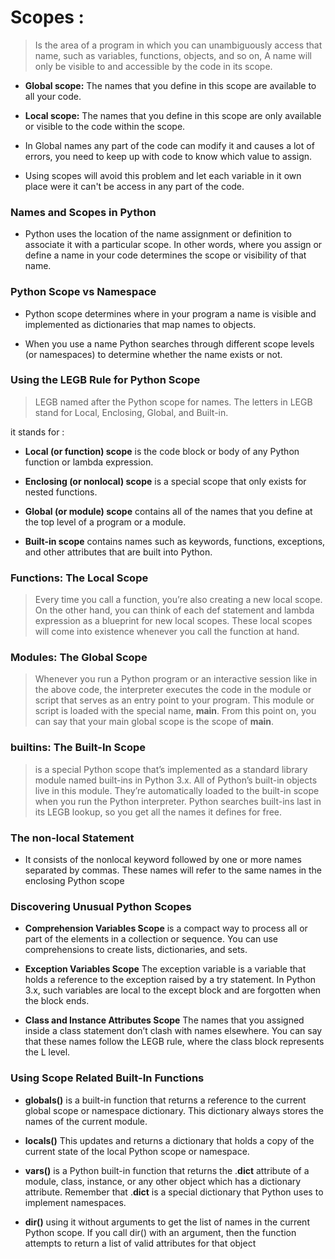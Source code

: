 # Scopes :

> Is the area of a program in which you can unambiguously access that name, such as variables, functions, objects, and so on, A name will only be visible to and accessible by the code in its scope. 

* **Global scope:** The names that you define in this scope are available to all your code.

* **Local scope:** The names that you define in this scope are only available or visible to the code within the scope.


* In Global names any part of the code can modify it and causes a lot of errors, you need to keep up with code to know which value to assign.

* Using scopes will avoid this problem and let each variable in it own place were it can't be access in any part of the code. 

### Names and Scopes in Python

* Python uses the location of the name assignment or definition to associate it with a particular scope. In other words, where you assign or define a name in your code determines the scope or visibility of that name.

### Python Scope vs Namespace

* Python scope determines where in your program a name is visible and implemented as dictionaries that map names to objects.

* When you use a name Python searches through different scope levels (or namespaces) to determine whether the name exists or not.

### Using the LEGB Rule for Python Scope

> LEGB named after the Python scope for names. The letters in LEGB stand for Local, Enclosing, Global, and Built-in.

it stands for :


* **Local (or function) scope** is the code block or body of any Python function or lambda expression. 

* **Enclosing (or nonlocal) scope** is a special scope that only exists for nested functions.

* **Global (or module) scope** contains all of the names that you define at the top level of a program or a module. 

* **Built-in scope** contains names such as keywords, functions, exceptions, and other attributes that are built into Python. 

### Functions: The Local Scope

> Every time you call a function, you’re also creating a new local scope. On the other hand, you can think of each def statement and lambda expression as a blueprint for new local scopes. These local scopes will come into existence whenever you call the function at hand.


### Modules: The Global Scope

> Whenever you run a Python program or an interactive session like in the above code, the interpreter executes the code in the module or script that serves as an entry point to your program. This module or script is loaded with the special name, __main__. From this point on, you can say that your main global scope is the scope of __main__.


### builtins: The Built-In Scope

> is a special Python scope that’s implemented as a standard library module named built-ins in Python 3.x. All of Python’s built-in objects live in this module. They’re automatically loaded to the built-in scope when you run the Python interpreter. Python searches built-ins last in its LEGB lookup, so you get all the names it defines for free.


### The non-local Statement

* It consists of the nonlocal keyword followed by one or more names separated by commas. These names will refer to the same names in the enclosing Python scope 


### Discovering Unusual Python Scopes

* **Comprehension Variables Scope** is a compact way to process all or part of the elements in a collection or sequence. You can use comprehensions to create lists, dictionaries, and sets.

* **Exception Variables Scope** The exception variable is a variable that holds a reference to the exception raised by a try statement. In Python 3.x, such variables are local to the except block and are forgotten when the block ends.

* **Class and Instance Attributes Scope** The names that you assigned inside a class statement don’t clash with names elsewhere. You can say that these names follow the LEGB rule, where the class block represents the L level.


### Using Scope Related Built-In Functions

* **globals()** is a built-in function that returns a reference to the current global scope or namespace dictionary. This dictionary always stores the names of the current module. 

* **locals()** This updates and returns a dictionary that holds a copy of the current state of the local Python scope or namespace.

* **vars()** is a Python built-in function that returns the .**__dict__** attribute of a module, class, instance, or any other object which has a dictionary attribute. Remember that .**__dict__** is a special dictionary that Python uses to implement namespaces. 

* **dir()** using it without arguments to get the list of names in the current Python scope. If you call dir() with an argument, then the function attempts to return a list of valid attributes for that object